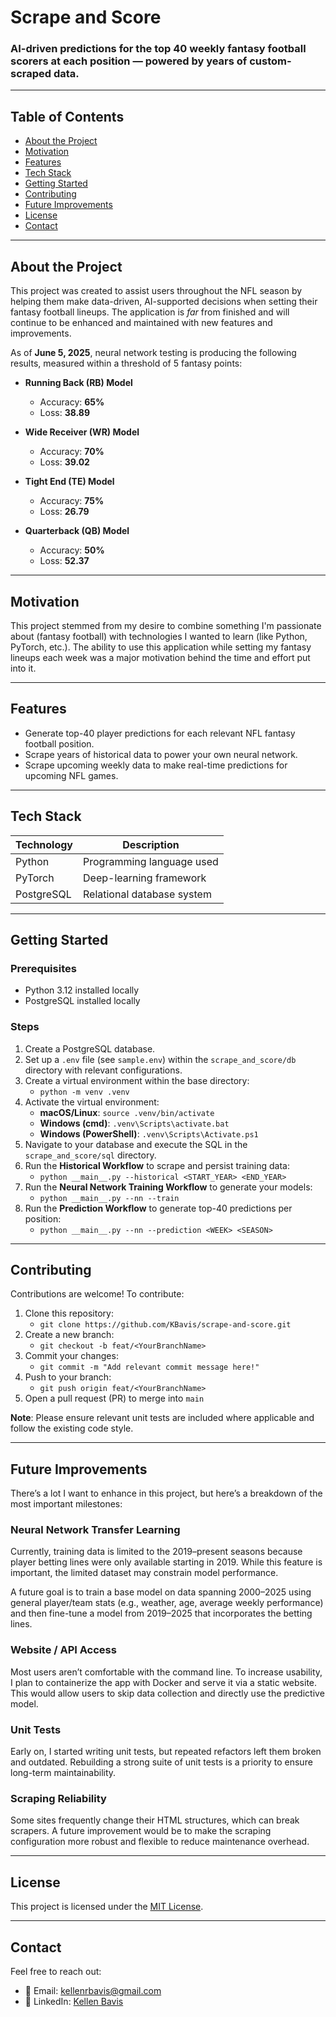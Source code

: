 # Scrape and Score

### AI-driven predictions for the top 40 weekly fantasy football scorers at each position — powered by years of custom-scraped data.

---

## Table of Contents

- [About the Project](#about-the-project)
- [Motivation](#motivation)
- [Features](#features)
- [Tech Stack](#tech-stack)
- [Getting Started](#getting-started)
- [Contributing](#contributing)
- [Future Improvements](#future-improvements)
- [License](#license)
- [Contact](#contact)

---
## About the Project

This project was created to assist users throughout the NFL season by helping them make data-driven, AI-supported decisions when setting their fantasy football lineups. The application is *far* from finished and will continue to be enhanced and maintained with new features and improvements.

As of **June 5, 2025**, neural network testing is producing the following results, measured within a threshold of 5 fantasy points:

- **Running Back (RB) Model**
  - Accuracy: **65%**
  - Loss: **38.89**

- **Wide Receiver (WR) Model**
  - Accuracy: **70%**
  - Loss: **39.02**

- **Tight End (TE) Model**
  - Accuracy: **75%**
  - Loss: **26.79**

- **Quarterback (QB) Model**
  - Accuracy: **50%**
  - Loss: **52.37**


---

## Motivation

This project stemmed from my desire to combine something I'm passionate about (fantasy football) with technologies I wanted to learn (like Python, PyTorch, etc.). The ability to use this application while setting my fantasy lineups each week was a major motivation behind the time and effort put into it.

---

## Features

- Generate top-40 player predictions for each relevant NFL fantasy football position.
- Scrape years of historical data to power your own neural network.
- Scrape upcoming weekly data to make real-time predictions for upcoming NFL games.

---

## Tech Stack

| Technology | Description                |
|------------|----------------------------|
| Python     | Programming language used  |
| PyTorch    | Deep-learning framework    |
| PostgreSQL | Relational database system |

---

## Getting Started

### Prerequisites

- Python 3.12 installed locally
- PostgreSQL installed locally

### Steps

1. Create a PostgreSQL database.
2. Set up a `.env` file (see `sample.env`) within the `scrape_and_score/db` directory with relevant configurations.
3. Create a virtual environment within the base directory:
   - `python -m venv .venv`
4. Activate the virtual environment:
   - **macOS/Linux**: `source .venv/bin/activate`
   - **Windows (cmd)**: `.venv\Scripts\activate.bat`
   - **Windows (PowerShell)**: `.venv\Scripts\Activate.ps1`
5. Navigate to your database and execute the SQL in the `scrape_and_score/sql` directory.
6. Run the **Historical Workflow** to scrape and persist training data:
   - `python __main__.py --historical <START_YEAR> <END_YEAR>`
7. Run the **Neural Network Training Workflow** to generate your models:
   - `python __main__.py --nn --train`
8. Run the **Prediction Workflow** to generate top-40 predictions per position:
   - `python __main__.py --nn --prediction <WEEK> <SEASON>`

---

## Contributing

Contributions are welcome! To contribute:

1. Clone this repository:
   - `git clone https://github.com/KBavis/scrape-and-score.git`
2. Create a new branch:
   - `git checkout -b feat/<YourBranchName>`
3. Commit your changes:
   - `git commit -m "Add relevant commit message here!"`
4. Push to your branch:
   - `git push origin feat/<YourBranchName>`
5. Open a pull request (PR) to merge into `main`

**Note**: Please ensure relevant unit tests are included where applicable and follow the existing code style.

---

## Future Improvements

There’s a lot I want to enhance in this project, but here’s a breakdown of the most important milestones:

### Neural Network Transfer Learning

Currently, training data is limited to the 2019–present seasons because player betting lines were only available starting in 2019. While this feature is important, the limited dataset may constrain model performance.

A future goal is to train a base model on data spanning 2000–2025 using general player/team stats (e.g., weather, age, average weekly performance) and then fine-tune a model from 2019–2025 that incorporates the betting lines.

### Website / API Access

Most users aren’t comfortable with the command line. To increase usability, I plan to containerize the app with Docker and serve it via a static website. This would allow users to skip data collection and directly use the predictive model.

### Unit Tests

Early on, I started writing unit tests, but repeated refactors left them broken and outdated. Rebuilding a strong suite of unit tests is a priority to ensure long-term maintainability.

### Scraping Reliability

Some sites frequently change their HTML structures, which can break scrapers. A future improvement would be to make the scraping configuration more robust and flexible to reduce maintenance overhead.

---

## License

This project is licensed under the [MIT License](LICENSE).

---

## Contact

Feel free to reach out:

- 📧 Email: [kellenrbavis@gmail.com](mailto:kellenrbavis@gmail.com)
- 💼 LinkedIn: [Kellen Bavis](https://www.linkedin.com/in/kellen-bavis)
